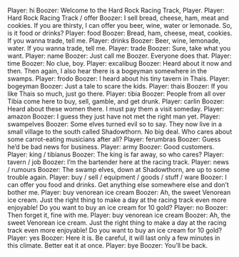 Player: hi
Boozer: Welcome to the Hard Rock Racing Track, Player.
Player: Hard Rock Racing Track / offer
Boozer: I sell bread, cheese, ham, meat and cookies. If you are thirsty, I can offer you beer, wine, water or lemonade. So, is it food or drinks?
Player: food
Boozer: Bread, ham, cheese, meat, cookies. If you wanna trade, tell me.
Player: drinks
Boozer: Beer, wine, lemonade, water. If you wanna trade, tell me.
Player: trade
Boozer: Sure, take what you want.
Player: name
Boozer: Just call me Boozer. Everyone does that.
Player: time
Boozer: No clue, boy.
Player: excalibug
Boozer: Heard about it now and then. Then again, I also hear there is a bogeyman somewhere in the swamps.
Player: frodo
Boozer: I heard about his tiny tavern in Thais.
Player: bogeyman
Boozer: Just a tale to scare the kids.
Player: thais
Boozer: If you like Thais so much, just go there.
Player: tibia
Boozer: People from all over Tibia come here to buy, sell, gamble, and get drunk.
Player: carlin
Boozer: Heard about these women there. I must pay them a visit someday.
Player: amazon
Boozer: I guess they just have not met the right man yet.
Player: swampelves
Boozer: Some elves turned evil so to say. They now live in a small village to the south called Shadowthorn. No big deal. Who cares about some carrot-eating musicians after all?
Player: ferumbras
Boozer: Guess he’d be bad news for business.
Player: army
Boozer: Good customers.
Player: king / tibianus
Boozer: The king is far away, so who cares?
Player: tavern / job
Boozer: I’m the bartender here at the racing track.
Player: news / rumours
Boozer: The swamp elves, down at Shadowthorn, are up to some trouble again.
Player: buy / sell / equipment / goods / stuff / ware
Boozer: I can offer you food and drinks. Get anything else somewhere else and don’t bother me.
Player: buy venorean ice cream
Boozer: Ah, the sweet Venorean ice cream. Just the right thing to make a day at the racing track even more enjoyable! Do you want to buy an ice cream for 10 gold?
Player: no
Boozer: Then forget it, fine with me.
Player: buy venorean ice cream
Boozer: Ah, the sweet Venorean ice cream. Just the right thing to make a day at the racing track even more enjoyable! Do you want to buy an ice cream for 10 gold?
Player: yes
Boozer: Here it is. Be careful, it will last only a few minutes in this climate. Better eat it at once.
Player: bye
Boozer: You’ll be back.